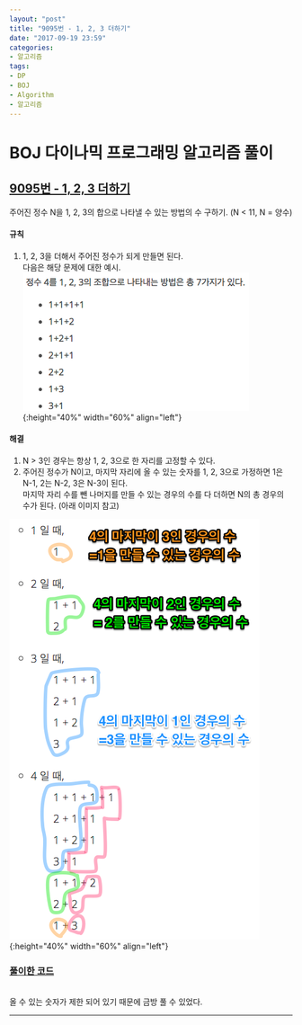 ```yaml
---
layout: "post"
title: "9095번 - 1, 2, 3 더하기"
date: "2017-09-19 23:59"
categories:
- 알고리즘
tags:
- DP
- BOJ
- Algorithm
- 알고리즘
---
```


# BOJ 다이나믹 프로그래밍 알고리즘 풀이
## [9095번 - 1, 2, 3 더하기](https://www.acmicpc.net/problem/9095) <br/>

주어진 정수 N을 1, 2, 3의 합으로 나타낼 수 있는 방법의 수 구하기. (N < 11, N = 양수)


#### 규칙
1. 1, 2, 3을 더해서 주어진 정수가 되게 만들면 된다. <br/>
다음은 해당 문제에 대한 예시. <br/>
![9095번 예시](/assets/images/post_image/2017/09/BOJ_problem_9095_example.png){:height="40%" width="60%" align="left"}


#### 해결
1. N > 3인 경우는 항상 1, 2, 3으로 한 자리를 고정할 수 있다.
2. 주어진 정수가 N이고, 마지막 자리에 올 수 있는 숫자를 1, 2, 3으로 가정하면 1은 N-1, 2는 N-2, 3은 N-3이 된다. <br/>
마지막 자리 수를 뺀 나머지를 만들 수 있는 경우의 수를 다 더하면 N의 총 경우의 수가 된다. (아래 이미지 참고)

![9095번 힌트1](/assets/images/post_image/2017/09/BOJ_problem_9095_solve1.png){:height="40%" width="60%" align="left"}



### [풀이한 코드](https://github.com/Sihong12/Algorithms/blob/master/src/BOJ/DP/Problem_9095.java)

<br/>
올 수 있는 숫자가 제한 되어 있기 때문에 금방 풀 수 있었다.

------------------------
